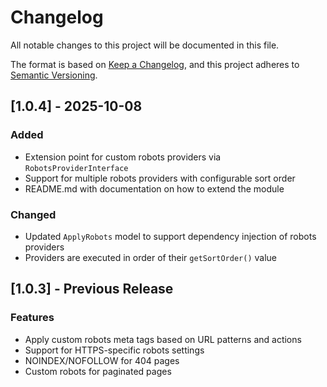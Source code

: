 # Changelog

All notable changes to this project will be documented in this file.

The format is based on [Keep a Changelog](https://keepachangelog.com/en/1.0.0/),
and this project adheres to [Semantic Versioning](https://semver.org/spec/v2.0.0.html).

## [1.0.4] - 2025-10-08

### Added
- Extension point for custom robots providers via `RobotsProviderInterface`
- Support for multiple robots providers with configurable sort order
- README.md with documentation on how to extend the module

### Changed
- Updated `ApplyRobots` model to support dependency injection of robots providers
- Providers are executed in order of their `getSortOrder()` value

## [1.0.3] - Previous Release

### Features
- Apply custom robots meta tags based on URL patterns and actions
- Support for HTTPS-specific robots settings
- NOINDEX/NOFOLLOW for 404 pages
- Custom robots for paginated pages
